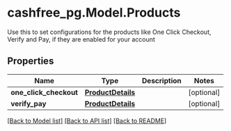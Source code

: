 # cashfree_pg.Model.Products
Use this to set configurations for the products like One Click Checkout, Verify and Pay, if they are enabled for your account

## Properties

Name | Type | Description | Notes
------------ | ------------- | ------------- | -------------
**one_click_checkout** | [**ProductDetails**](ProductDetails.md) |  | [optional] 
**verify_pay** | [**ProductDetails**](ProductDetails.md) |  | [optional] 

[[Back to Model list]](../README.md#documentation-for-models) [[Back to API list]](../README.md#documentation-for-api-endpoints) [[Back to README]](../README.md)

